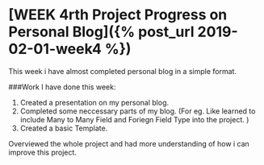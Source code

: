 # [WEEK 4rth Project Progress on Personal Blog]({% post_url 2019-02-01-week4 %})

This week i have almost completed personal blog in a simple format.

###Work I have done this week:
1. Created a presentation on my personal blog.
2. Completed some neccessary parts of my blog.
(For eg. Like learned to include Many to Many Field and Foriegn Field Type into the project. )
3. Created a basic Template.

Overviewed the whole project and had more understanding of how i can improve this project.


